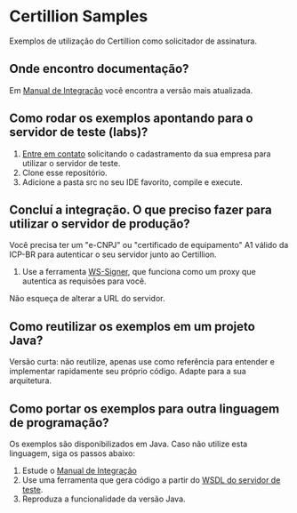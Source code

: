 # Certillion Samples

Exemplos de utilização do Certillion como solicitador de assinatura.

## Onde encontro documentação?

Em [Manual de Integração](https://docs.certillion.com/manual-integracao) você encontra a versão mais atualizada.

## Como rodar os exemplos apontando para o servidor de teste (labs)?

1. [Entre em contato](https://certillion.com/contato) solicitando o cadastramento da sua empresa para utilizar o servidor de teste.
1. Clone esse repositório.
1. Adicione a pasta src no seu IDE favorito, compile e execute.

## Concluí a integração. O que preciso fazer para utilizar o servidor de produção?

Você precisa ter um "e-CNPJ" ou "certificado de equipamento" A1 válido da ICP-BR para autenticar o seu servidor junto ao Certillion.

1. Use a ferramenta [WS-Signer](https://download.certillion.com/ws-signer), que funciona como um proxy que autentica as requisões para você.

Não esqueça de alterar a URL do servidor.

## Como reutilizar os exemplos em um projeto Java?

Versão curta: não reutilize, apenas use como referência para entender e implementar rapidamente seu próprio código. Adapte para a sua arquitetura.

## Como portar os exemplos para outra linguagem de programação?

Os exemplos são disponibilizados em Java. Caso não utilize esta linguagem, siga os passos abaixo:

1. Estude o [Manual de Integração](https://docs.certillion.com/manual-integracao)
1. Use uma ferramenta que gera código a partir do [WSDL do servidor de teste](http://labs.certillion.com/mss/SignatureService/SignatureEndpointBean.wsdl).
1. Reproduza a funcionalidade da versão Java.
